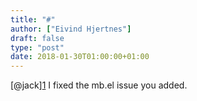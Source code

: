 ```yaml
---
title: "#"
author: ["Eivind Hjertnes"]
draft: false
type: "post"
date: 2018-01-30T01:00:00+01:00
---
```


[@jack][1](https://micro.blog/jack) I fixed the mb.el issue you added.

